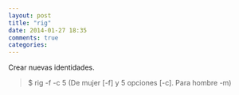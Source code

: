 ```yaml
---
layout: post
title: "rig"
date: 2014-01-27 18:35
comments: true
categories: 
---
```

Crear nuevas identidades.

>$ rig -f -c 5 (De mujer [-f] y 5 opciones [-c]. Para hombre -m)

